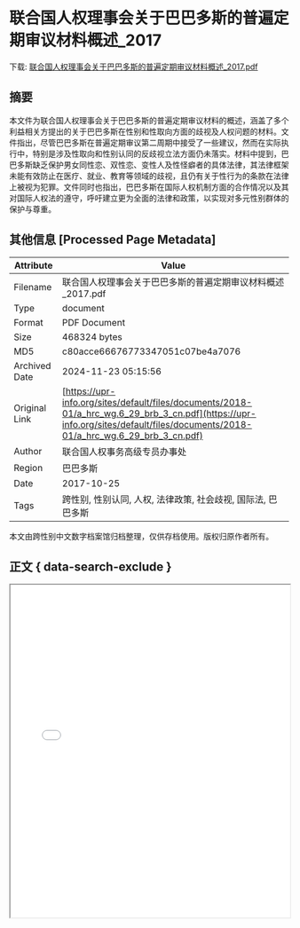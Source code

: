 # 联合国人权理事会关于巴巴多斯的普遍定期审议材料概述_2017

<!-- tcd_download_link -->
下载: <a href="联合国人权理事会关于巴巴多斯的普遍定期审议材料概述_2017.pdf" download>联合国人权理事会关于巴巴多斯的普遍定期审议材料概述_2017.pdf</a>
<!-- tcd_download_link_end -->

## 摘要

<!-- tcd_abstract -->
本文件为联合国人权理事会关于巴巴多斯的普遍定期审议材料的概述，涵盖了多个利益相关方提出的关于巴巴多斯在性别和性取向方面的歧视及人权问题的材料。文件指出，尽管巴巴多斯在普遍定期审议第二周期中接受了一些建议，然而在实际执行中，特别是涉及性取向和性别认同的反歧视立法方面仍未落实。材料中提到，巴巴多斯缺乏保护男女同性恋、双性恋、变性人及性怪癖者的具体法律，其法律框架未能有效防止在医疗、就业、教育等领域的歧视，且仍有关于性行为的条款在法律上被视为犯罪。文件同时也指出，巴巴多斯在国际人权机制方面的合作情况以及其对国际人权法的遵守，呼吁建立更为全面的法律和政策，以实现对多元性别群体的保护与尊重。

<!-- tcd_abstract_end -->

## 其他信息 [Processed Page Metadata]

| Attribute       | Value                                  |
|-----------------|----------------------------------------|
| Filename        | 联合国人权理事会关于巴巴多斯的普遍定期审议材料概述_2017.pdf                             |
| Type            | document                                 |
| Format          | PDF Document                               |
| Size            | 468324 bytes                           |
| MD5             | c80acce66676773347051c07be4a7076                                  |
| Archived Date   | 2024-11-23 05:15:56                             |
| Original Link   | [https://upr-info.org/sites/default/files/documents/2018-01/a_hrc_wg.6_29_brb_3_cn.pdf](https://upr-info.org/sites/default/files/documents/2018-01/a_hrc_wg.6_29_brb_3_cn.pdf)                         |
| Author          | 联合国人权事务高级专员办事处                               |
| Region          | 巴巴多斯                               |
| Date            | 2017-10-25                                 |
| Tags            | 跨性别, 性别认同, 人权, 法律政策, 社会歧视, 国际法, 巴巴多斯                                 |

本文由跨性别中文数字档案馆归档整理，仅供存档使用。版权归原作者所有。


## 正文 { data-search-exclude }

<!-- tcd_main_text -->
<iframe src="../联合国人权理事会关于巴巴多斯的普遍定期审议材料概述_2017.pdf" width="100%" height="600px">
    <p>无法显示PDF，请下载查看。</p>
</iframe>
<!-- tcd_main_text_end -->

